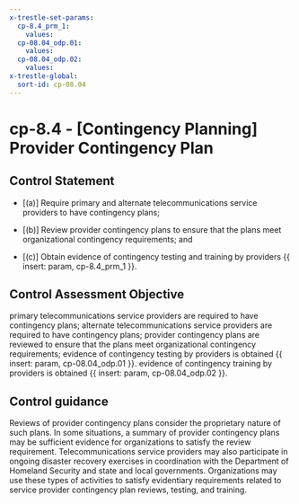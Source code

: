 ```yaml
---
x-trestle-set-params:
  cp-8.4_prm_1:
    values:
  cp-08.04_odp.01:
    values:
  cp-08.04_odp.02:
    values:
x-trestle-global:
  sort-id: cp-08.04
---
```


# cp-8.4 - \[Contingency Planning\] Provider Contingency Plan

## Control Statement

- \[(a)\] Require primary and alternate telecommunications service providers to have contingency plans;

- \[(b)\] Review provider contingency plans to ensure that the plans meet organizational contingency requirements; and

- \[(c)\] Obtain evidence of contingency testing and training by providers {{ insert: param, cp-8.4_prm_1 }}.

## Control Assessment Objective

primary telecommunications service providers are required to have contingency plans;
alternate telecommunications service providers are required to have contingency plans;
provider contingency plans are reviewed to ensure that the plans meet organizational contingency requirements;
evidence of contingency testing by providers is obtained {{ insert: param, cp-08.04_odp.01 }}.
evidence of contingency training by providers is obtained {{ insert: param, cp-08.04_odp.02 }}.

## Control guidance

Reviews of provider contingency plans consider the proprietary nature of such plans. In some situations, a summary of provider contingency plans may be sufficient evidence for organizations to satisfy the review requirement. Telecommunications service providers may also participate in ongoing disaster recovery exercises in coordination with the Department of Homeland Security and state and local governments. Organizations may use these types of activities to satisfy evidentiary requirements related to service provider contingency plan reviews, testing, and training.
